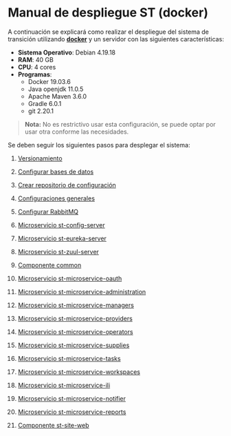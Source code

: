 # Manual de despliegue ST (docker)

A continuación se explicará como realizar el despliegue del sistema de transición utilizando **[docker](https://docs.docker.com/engine/install/debian/)** y un servidor con las siguientes características:

- **Sistema Operativo**: Debian 4.19.18
- **RAM**: 40 GB
- **CPU**: 4 cores
- **Programas**:
  - Docker 19.03.6
  - Java openjdk 11.0.5
  - Apache Maven 3.6.0
  - Gradle 6.0.1
  - git 2.20.1

> **Nota:** No es restrictivo usar esta configuración, se puede optar por usar otra conforme las necesidades.



Se deben seguir los siguientes pasos para desplegar el sistema:

1. [Versionamiento](version.md)

2. [Configurar bases de datos](databases.md)

3. [Crear repositorio de configuración](st-configuration-properties.md)

4. [Configuraciones generales](general-settings.md)

5. [Configurar RabbitMQ](st-rabbitmq.md)

6. [Microservicio st-config-server](st-config-server.md)

7. [Microservicio st-eureka-server](st-eureka-server.md)

8. [Microservicio st-zuul-server](st-zuul-server.md)

9. [Componente common](st-common.md)

10. [Microservicio st-microservice-oauth](st-microservice-oauth.md)

11. [Microservicio st-microservice-administration](st-microservice-administration.md)

12. [Microservicio st-microservice-managers](st-microservice-managers.md)

13. [Microservicio st-microservice-providers](st-microservice-providers.md)

14. [Microservicio st-microservice-operators](st-microservice-operators.md)

15. [Microservicio st-microservice-supplies](st-microservice-supplies.md)

16. [Microservicio st-microservice-tasks](st-microservice-tasks.md)

17. [Microservicio st-microservice-workspaces](st-microservice-workspaces.md)

18. [Microservicio st-microservice-ili](st-microservice-ili.md)

19. [Microservicio st-microservice-notifier](st-microservice-notifier.md)

20. [Microservicio st-microservice-reports](st-microservice-reports.md)

21. [Componente st-site-web](st-site-web.md)

    


